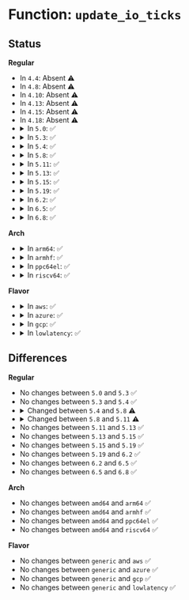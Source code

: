 # Function: <code>update_io_ticks</code>

## Status
<b>Regular</b>
<ul>
<li>
In <code>4.4</code>: Absent ⚠️
</li>
<li>
In <code>4.8</code>: Absent ⚠️
</li>
<li>
In <code>4.10</code>: Absent ⚠️
</li>
<li>
In <code>4.13</code>: Absent ⚠️
</li>
<li>
In <code>4.15</code>: Absent ⚠️
</li>
<li>
In <code>4.18</code>: Absent ⚠️
</li>
<li>
<details>
<summary>In <code>5.0</code>: ✅</summary>

```c
void update_io_ticks(struct hd_struct *part, long unsigned int now);
```

**Collision:** Unique Global

**Inline:** No

**Transformation:** False

**Instances:**

```
In block/bio.c (ffffffff81499b20)
Location: block/bio.c:1664
Inline: False
Direct callers:
  - block/bio.c:generic_end_io_acct
  - block/bio.c:generic_start_io_acct
  - block/blk-core.c:blk_account_io_start
  - block/blk-core.c:blk_account_io_done
```
**Symbols:**

```
ffffffff81499b20-ffffffff81499bad: update_io_ticks (STB_GLOBAL)
```
</details>
</li>
<li>
<details>
<summary>In <code>5.3</code>: ✅</summary>

```c
void update_io_ticks(struct hd_struct *part, long unsigned int now);
```

**Collision:** Unique Global

**Inline:** No

**Transformation:** False

**Instances:**

```
In block/bio.c (ffffffff814c7bd0)
Location: block/bio.c:1713
Inline: False
Direct callers:
  - block/bio.c:generic_end_io_acct
  - block/bio.c:generic_start_io_acct
  - block/blk-core.c:blk_account_io_start
  - block/blk-core.c:blk_account_io_start
  - block/blk-core.c:blk_account_io_done
```
**Symbols:**

```
ffffffff814c7bd0-ffffffff814c7c35: update_io_ticks (STB_GLOBAL)
```
</details>
</li>
<li>
<details>
<summary>In <code>5.4</code>: ✅</summary>

```c
void update_io_ticks(struct hd_struct *part, long unsigned int now);
```

**Collision:** Unique Global

**Inline:** No

**Transformation:** False

**Instances:**

```
In block/bio.c (ffffffff814e0cd0)
Location: block/bio.c:1755
Inline: False
Direct callers:
  - block/bio.c:generic_end_io_acct
  - block/bio.c:generic_start_io_acct
  - block/blk-core.c:blk_account_io_start
  - block/blk-core.c:blk_account_io_start
  - block/blk-core.c:blk_account_io_done
```
**Symbols:**

```
ffffffff814e0cd0-ffffffff814e0d35: update_io_ticks (STB_GLOBAL)
```
</details>
</li>
<li>
<details>
<summary>In <code>5.8</code>: ✅</summary>

```c
void update_io_ticks(struct hd_struct *part, long unsigned int now, bool end);
```

**Collision:** Unique Static

**Inline:** No

**Transformation:** False

**Instances:**

```
In block/blk-core.c (ffffffff815427f0)
Location: block/blk-core.c:1393
Inline: False
Direct callers:
  - block/blk-core.c:disk_end_io_acct
  - block/blk-core.c:disk_start_io_acct
  - block/blk-core.c:blk_account_io_start
  - block/blk-core.c:blk_account_io_done
```
**Symbols:**

```
ffffffff815427f0-ffffffff81542857: update_io_ticks (STB_LOCAL)
```
</details>
</li>
<li>
<details>
<summary>In <code>5.11</code>: ✅</summary>

```c
void update_io_ticks(struct block_device *part, long unsigned int now, bool end);
```

**Collision:** Unique Static

**Inline:** No

**Transformation:** False

**Instances:**

```
In block/blk-core.c (ffffffff8155eea0)
Location: block/blk-core.c:1265
Inline: False
Direct callers:
  - block/blk-core.c:__part_end_io_acct
  - block/blk-core.c:__part_start_io_acct
  - block/blk-core.c:blk_account_io_start
  - block/blk-core.c:blk_account_io_done
```
**Symbols:**

```
ffffffff8155eea0-ffffffff8155eefa: update_io_ticks (STB_LOCAL)
```
</details>
</li>
<li>
<details>
<summary>In <code>5.13</code>: ✅</summary>

```c
void update_io_ticks(struct block_device *part, long unsigned int now, bool end);
```

**Collision:** Unique Static

**Inline:** No

**Transformation:** False

**Instances:**

```
In block/blk-core.c (ffffffff815676f0)
Location: block/blk-core.c:1250
Inline: False
Direct callers:
  - block/blk-core.c:__part_end_io_acct
  - block/blk-core.c:__part_start_io_acct
  - block/blk-core.c:blk_account_io_done
```
**Symbols:**

```
ffffffff815676f0-ffffffff81567748: update_io_ticks (STB_LOCAL)
```
</details>
</li>
<li>
<details>
<summary>In <code>5.15</code>: ✅</summary>

```c
void update_io_ticks(struct block_device *part, long unsigned int now, bool end);
```

**Collision:** Unique Static

**Inline:** No

**Transformation:** False

**Instances:**

```
In block/blk-core.c (ffffffff815cbf90)
Location: block/blk-core.c:1227
Inline: False
Direct callers:
  - block/blk-core.c:__part_end_io_acct
  - block/blk-core.c:__part_start_io_acct
  - block/blk-core.c:blk_account_io_done
```
**Symbols:**

```
ffffffff815cbf90-ffffffff815cbfe8: update_io_ticks (STB_LOCAL)
```
</details>
</li>
<li>
<details>
<summary>In <code>5.19</code>: ✅</summary>

```c
void update_io_ticks(struct block_device *part, long unsigned int now, bool end);
```

**Collision:** Unique Global

**Inline:** No

**Transformation:** False

**Instances:**

```
In block/blk-core.c (ffffffff816799c0)
Location: block/blk-core.c:984
Inline: False
Direct callers:
  - block/blk-core.c:bdev_end_io_acct
  - block/blk-core.c:bdev_start_io_acct
  - block/blk-mq.c:blk_insert_cloned_request
  - block/blk-mq.c:blk_mq_submit_bio
  - block/blk-mq.c:blk_execute_rq
  - block/blk-mq.c:blk_execute_rq_nowait
  - block/blk-mq.c:__blk_account_io_done
  - block/genhd.c:diskstats_show
  - block/genhd.c:part_stat_show
```
**Symbols:**

```
ffffffff816799c0-ffffffff81679a25: update_io_ticks (STB_GLOBAL)
```
</details>
</li>
<li>
<details>
<summary>In <code>6.2</code>: ✅</summary>

```c
void update_io_ticks(struct block_device *part, long unsigned int now, bool end);
```

**Collision:** Unique Global

**Inline:** No

**Transformation:** False

**Instances:**

```
In block/blk-core.c (ffffffff81735e20)
Location: block/blk-core.c:934
Inline: False
Direct callers:
  - block/blk-core.c:bdev_end_io_acct
  - block/blk-core.c:bdev_start_io_acct
  - block/blk-mq.c:blk_insert_cloned_request
  - block/blk-mq.c:blk_mq_submit_bio
  - block/blk-mq.c:blk_execute_rq
  - block/blk-mq.c:blk_execute_rq_nowait
  - block/blk-mq.c:__blk_account_io_done
  - block/genhd.c:diskstats_show
  - block/genhd.c:part_stat_show
```
**Symbols:**

```
ffffffff81735e20-ffffffff81735e82: update_io_ticks (STB_GLOBAL)
```
</details>
</li>
<li>
<details>
<summary>In <code>6.5</code>: ✅</summary>

```c
void update_io_ticks(struct block_device *part, long unsigned int now, bool end);
```

**Collision:** Unique Global

**Inline:** No

**Transformation:** False

**Instances:**

```
In block/blk-core.c (ffffffff81772410)
Location: block/blk-core.c:937
Inline: False
Direct callers:
  - block/blk-core.c:bdev_end_io_acct
  - block/blk-core.c:bio_start_io_acct
  - block/blk-mq.c:blk_insert_cloned_request
  - block/blk-mq.c:blk_mq_submit_bio
  - block/blk-mq.c:blk_execute_rq
  - block/blk-mq.c:blk_execute_rq_nowait
  - block/blk-mq.c:blk_account_io_done
  - block/genhd.c:diskstats_show
  - block/genhd.c:part_stat_show
```
**Symbols:**

```
ffffffff81772410-ffffffff8177246c: update_io_ticks (STB_GLOBAL)
```
</details>
</li>
<li>
<details>
<summary>In <code>6.8</code>: ✅</summary>

```c
void update_io_ticks(struct block_device *part, long unsigned int now, bool end);
```

**Collision:** Unique Global

**Inline:** No

**Transformation:** False

**Instances:**

```
In block/blk-core.c (ffffffff817b47b0)
Location: block/blk-core.c:972
Inline: False
Direct callers:
  - block/blk-core.c:bdev_end_io_acct
  - block/blk-core.c:bio_start_io_acct
  - block/blk-mq.c:blk_insert_cloned_request
  - block/blk-mq.c:blk_mq_submit_bio
  - block/blk-mq.c:blk_execute_rq
  - block/blk-mq.c:blk_execute_rq_nowait
  - block/blk-mq.c:blk_account_io_done
  - block/genhd.c:diskstats_show
  - block/genhd.c:part_stat_show
```
**Symbols:**

```
ffffffff817b47b0-ffffffff817b480c: update_io_ticks (STB_GLOBAL)
```
</details>
</li>
</ul>
<b>Arch</b>
<ul>
<li>
<details>
<summary>In <code>arm64</code>: ✅</summary>

```c
void update_io_ticks(struct hd_struct *part, long unsigned int now);
```

**Collision:** Unique Global

**Inline:** No

**Transformation:** False

**Instances:**

```
In block/bio.c (ffff8000105dd850)
Location: block/bio.c:1755
Inline: False
Direct callers:
  - block/bio.c:generic_end_io_acct
  - block/bio.c:generic_start_io_acct
  - block/blk-core.c:blk_account_io_start
  - block/blk-core.c:blk_account_io_start
  - block/blk-core.c:blk_account_io_done
```
**Symbols:**

```
ffff8000105dd850-ffff8000105dd90c: update_io_ticks (STB_GLOBAL)
```
</details>
</li>
<li>
<details>
<summary>In <code>armhf</code>: ✅</summary>

```c
void update_io_ticks(struct hd_struct *part, long unsigned int now);
```

**Collision:** Unique Global

**Inline:** No

**Transformation:** False

**Instances:**

```
In block/bio.c (c078ac28)
Location: block/bio.c:1755
Inline: False
Direct callers:
  - block/bio.c:generic_end_io_acct
  - block/bio.c:generic_start_io_acct
  - block/blk-core.c:blk_account_io_start
  - block/blk-core.c:blk_account_io_done
```
**Symbols:**

```
c078ac28-c078accc: update_io_ticks (STB_GLOBAL)
```
</details>
</li>
<li>
<details>
<summary>In <code>ppc64el</code>: ✅</summary>

```c
void update_io_ticks(struct hd_struct *part, long unsigned int now);
```

**Collision:** Unique Global

**Inline:** No

**Transformation:** False

**Instances:**

```
In block/bio.c (c00000000076f120)
Location: block/bio.c:1755
Inline: False
Direct callers:
  - block/bio.c:generic_end_io_acct
  - block/bio.c:generic_start_io_acct
  - block/blk-core.c:blk_account_io_start
  - block/blk-core.c:blk_account_io_start
  - block/blk-core.c:blk_account_io_done
```
**Symbols:**

```
c00000000076f120-c00000000076f1c0: update_io_ticks (STB_GLOBAL)
```
</details>
</li>
<li>
<details>
<summary>In <code>riscv64</code>: ✅</summary>

```c
void update_io_ticks(struct hd_struct *part, long unsigned int now);
```

**Collision:** Unique Global

**Inline:** No

**Transformation:** False

**Instances:**

```
In block/bio.c (ffffffe0004208a8)
Location: block/bio.c:1755
Inline: False
Direct callers:
  - block/bio.c:generic_end_io_acct
  - block/bio.c:generic_start_io_acct
  - block/blk-core.c:blk_account_io_start
  - block/blk-core.c:blk_account_io_start
  - block/blk-core.c:blk_account_io_done
```
**Symbols:**

```
ffffffe0004208a8-ffffffe00042092e: update_io_ticks (STB_GLOBAL)
```
</details>
</li>
</ul>
<b>Flavor</b>
<ul>
<li>
<details>
<summary>In <code>aws</code>: ✅</summary>

```c
void update_io_ticks(struct hd_struct *part, long unsigned int now);
```

**Collision:** Unique Global

**Inline:** No

**Transformation:** False

**Instances:**

```
In block/bio.c (ffffffff814d92b0)
Location: block/bio.c:1755
Inline: False
Direct callers:
  - block/bio.c:generic_end_io_acct
  - block/bio.c:generic_start_io_acct
  - block/blk-core.c:blk_account_io_start
  - block/blk-core.c:blk_account_io_start
  - block/blk-core.c:blk_account_io_done
```
**Symbols:**

```
ffffffff814d92b0-ffffffff814d9315: update_io_ticks (STB_GLOBAL)
```
</details>
</li>
<li>
<details>
<summary>In <code>azure</code>: ✅</summary>

```c
void update_io_ticks(struct hd_struct *part, long unsigned int now);
```

**Collision:** Unique Global

**Inline:** No

**Transformation:** False

**Instances:**

```
In block/bio.c (ffffffff814c9c60)
Location: block/bio.c:1755
Inline: False
Direct callers:
  - block/bio.c:generic_end_io_acct
  - block/bio.c:generic_start_io_acct
  - block/blk-core.c:blk_account_io_start
  - block/blk-core.c:blk_account_io_start
  - block/blk-core.c:blk_account_io_done
```
**Symbols:**

```
ffffffff814c9c60-ffffffff814c9cc5: update_io_ticks (STB_GLOBAL)
```
</details>
</li>
<li>
<details>
<summary>In <code>gcp</code>: ✅</summary>

```c
void update_io_ticks(struct hd_struct *part, long unsigned int now);
```

**Collision:** Unique Global

**Inline:** No

**Transformation:** False

**Instances:**

```
In block/bio.c (ffffffff814d5340)
Location: block/bio.c:1755
Inline: False
Direct callers:
  - block/bio.c:generic_end_io_acct
  - block/bio.c:generic_start_io_acct
  - block/blk-core.c:blk_account_io_start
  - block/blk-core.c:blk_account_io_start
  - block/blk-core.c:blk_account_io_done
```
**Symbols:**

```
ffffffff814d5340-ffffffff814d53a5: update_io_ticks (STB_GLOBAL)
```
</details>
</li>
<li>
<details>
<summary>In <code>lowlatency</code>: ✅</summary>

```c
void update_io_ticks(struct hd_struct *part, long unsigned int now);
```

**Collision:** Unique Global

**Inline:** No

**Transformation:** False

**Instances:**

```
In block/bio.c (ffffffff814edef0)
Location: block/bio.c:1755
Inline: False
Direct callers:
  - block/bio.c:generic_end_io_acct
  - block/bio.c:generic_start_io_acct
  - block/blk-core.c:blk_account_io_start
  - block/blk-core.c:blk_account_io_done
```
**Symbols:**

```
ffffffff814edef0-ffffffff814edf55: update_io_ticks (STB_GLOBAL)
```
</details>
</li>
</ul>

## Differences
<b>Regular</b>
<ul>
<li>
No changes between <code>5.0</code> and <code>5.3</code> ✅
</li>
<li>
No changes between <code>5.3</code> and <code>5.4</code> ✅
</li>
<li>
<details>
<summary>Changed between <code>5.4</code> and <code>5.8</code> ⚠️</summary>
<ul>
<li>
<b>Param added. </b>
<code>bool end</code>
</li>
</ul>
</details>
</li>
<li>
<details>
<summary>Changed between <code>5.8</code> and <code>5.11</code> ⚠️</summary>
<ul>
<li>
<b>Param type changed. </b>
<code>struct hd_struct *part</code> ➡️ <code>struct block_device *part</code>
</li>
</ul>
</details>
</li>
<li>
No changes between <code>5.11</code> and <code>5.13</code> ✅
</li>
<li>
No changes between <code>5.13</code> and <code>5.15</code> ✅
</li>
<li>
No changes between <code>5.15</code> and <code>5.19</code> ✅
</li>
<li>
No changes between <code>5.19</code> and <code>6.2</code> ✅
</li>
<li>
No changes between <code>6.2</code> and <code>6.5</code> ✅
</li>
<li>
No changes between <code>6.5</code> and <code>6.8</code> ✅
</li>
</ul>
<b>Arch</b>
<ul>
<li>
No changes between <code>amd64</code> and <code>arm64</code> ✅
</li>
<li>
No changes between <code>amd64</code> and <code>armhf</code> ✅
</li>
<li>
No changes between <code>amd64</code> and <code>ppc64el</code> ✅
</li>
<li>
No changes between <code>amd64</code> and <code>riscv64</code> ✅
</li>
</ul>
<b>Flavor</b>
<ul>
<li>
No changes between <code>generic</code> and <code>aws</code> ✅
</li>
<li>
No changes between <code>generic</code> and <code>azure</code> ✅
</li>
<li>
No changes between <code>generic</code> and <code>gcp</code> ✅
</li>
<li>
No changes between <code>generic</code> and <code>lowlatency</code> ✅
</li>
</ul>

